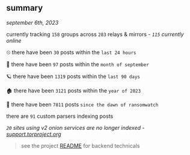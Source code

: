 
## summary
_september 6th, 2023_

currently tracking `158` groups across `283` relays & mirrors - _`115` currently online_

⏲ there have been `30` posts within the `last 24 hours`

🦈 there have been `97` posts within the `month of september`

🪐 there have been `1319` posts within the `last 90 days`

🏚 there have been `3121` posts within the `year of 2023`

🦕 there have been `7811` posts `since the dawn of ransomwatch`

there are `91` custom parsers indexing posts

_`20` sites using v2 onion services are no longer indexed - [support.torproject.org](https://support.torproject.org/onionservices/v2-deprecation/)_

> see the project [README](https://github.com/joshhighet/ransomwatch#ransomwatch--) for backend technicals
